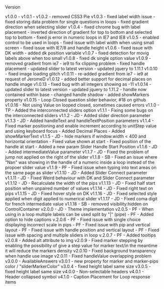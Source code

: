 Version

v1.0.0 -
v1.0.1 -
v1.0.2 - removed CSS3 Pie
v1.0.3 - fixed label width issue
     - fixed storing data problem for single questions in loops
     - fixed gradient direction when selecting slider
v1.0.4 - fixed chrome bug with label placement
     - inverted direction of gradient for top to bottom and selected top to bottom
     - fixed js error in numeric loops in IE7 and IE8
v1.0.5 - enabled control to be used in loops
     - fixed issue with label width when using small screen
     - fixed issue with IE7/8 and handle height
v1.0.6 - fixed issue with DK width
     - added dk position variable
v1.0.7 - fixed detection for movig labels above when too small
v1.0.8 - fixed dk single option value
v1.0.9 - removed gradient from ie7 - ie9 to fix clipping problem
       - fixed handle placement
     - updated slider to latest version
     - updated jquery to 1.11.1
v1.0.10 - fixed image loading glitch
v1.0.11 - re-added gradient from ie7 - ie9 at request of JeromeD
v1.0.12 - added better support for decimal places on handle image
v1.0.13 - fixed bug with all integers showing as -11
v1.0.14 - updated slider to latest version
    - updated jquery to 1.11.2
    - handle now contained within base
    - changed handle shadow
    - added showMarkers property
v1.0.15 - Loop Closed question slider behavior, #18 on github
v1.0.16 - Not using Value on looped closed, sometimes caused errors
v1.1.0 - TP - Added the interconnected sliders option
    v1.1.1 - Fixing some bugs on the interconnected sliders
v1.1.2 - JD - Added slider direction parameter
v1.1.3 - JD - Added handleText and handleTextPosition parameters
v1.1.4 - Fixed marker positioning and enable increment according to unitStep value and using keyboard focus
     - Added Decimal Places
     - Added showMarkerText
v1.1.5 - JD - hide markers if window.width < 400 and horizontal orientation
       - Fixed value shown at start
       - Fixed position of the handle at start
       - Added a new param Slider Handle Start Position
v1.1.6 - JD - Added intermediateValue parameter
v1.1.7 - JD - Fixed the problem of jump not applied on the right of the slider
v1.1.8 - SB - Fixed an issue where "Nan" was showing in the handle of a numeric inside a loop instead of the propoer slider value
    v1.1.9 - PF - Fixed issue when typing into text areas on the same page as slider
v1.1.10 - JD - Added Slider Connect parameter
v1.1.11 - JD - Fixed Weird behaviour with DK and Slider Connect parameter
v1.1.12 - JD - Recalculate the width of the pips
v1.1.13 - JD - Fixed half start position when unpaired number of values
v1.1.14 - JD - Fixed right text on pips
v1.1.15 - JD - Fixed hover style on DK
v1.1.16 - JD - Fixed selected style applied when digit applied to numerical slider
v1.1.17 - JD - Fixed coma digit for french intermediate value
v1.1.18 - SB - removed visibility:hidden on ControlContainer
v2.0.0 - JD - Theme implementation
v2.0.5 - PF - When using in a loop multiple labels can be used split by "|" (pipe)
      - PF - Added option to hide captions
v.2.0.6 - PF - Fixed issue with single choice displaying incorrect scale in pips
       - PF - Fixed issue with pip and vertical layout
       - PF - Fixed issue with handle position and vertical layout
       - PF - Fixed issue with spacing and multiple sliders in loop
v.2.0.7 - PF - Added tooltips
v2.0.8 - Added alt attribute to img
  v2.0.9 - Fixed marker stepping by enabling the possibility of give a step value for marker text/in the meantime it will reduce the markers density
v2.0.10 - Fixed background transparency when handle use image
  v2.0.11 - Fixed handleValue overlapping problem
v3.0.0 - AvailableAnswers
v3.0.1 - new property for marker and marker-pips color / "sliderMarkerColor"
v3.0.4 - fixed height label same size
v3.0.5 - fixed height label same size
v4.0.0 - Non-selectable headers
v4.0.1 - Header collapsed symbol
v4.1.0 - Caption Placement for Loop response items

